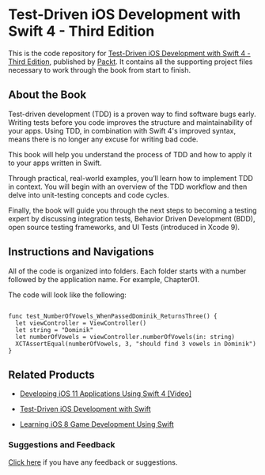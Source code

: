 # Test-Driven iOS Development with Swift 4 - Third Edition
This is the code repository for [Test-Driven iOS Development with Swift 4 - Third Edition](https://www.packtpub.com/application-development/test-driven-ios-development-swift-4-third-edition?utm_source=GitHub&utm_medium=repo&utm_campaign=9781788475709), published by [Packt](https://www.packtpub.com). It contains all the supporting project files necessary to work through the book from start to finish.

## About the Book

Test-driven development (TDD) is a proven way to find software bugs early. Writing tests before you code improves the structure and maintainability of your apps. Using TDD, in combination with Swift 4's improved syntax, means there is no longer any excuse for writing bad code.

This book will help you understand the process of TDD and how to apply it to your apps written in Swift.

Through practical, real-world examples, you’ll learn how to implement TDD in context. You will begin with an overview of the TDD workflow and then delve into unit-testing concepts and code cycles.

Finally, the book will guide you through the next steps to becoming a testing expert by discussing integration tests, Behavior Driven Development (BDD), open source testing frameworks, and UI Tests (introduced in Xcode 9).

## Instructions and Navigations
All of the code is organized into folders. Each folder starts with a number followed by the application name. For example, Chapter01.



The code will look like the following:
```

func test_NumberOfVowels_WhenPassedDominik_ReturnsThree() {
  let viewController = ViewController()
  let string = "Dominik"
  let numberOfVowels = viewController.numberOfVowels(in: string)
  XCTAssertEqual(numberOfVowels, 3, "should find 3 vowels in Dominik")
}

```

## Related Products
* [Developing iOS 11 Applications Using Swift 4 [Video]](https://www.packtpub.com/application-development/developing-ios-11-applications-using-swift-4-video?utm_source=GitHub&utm_medium=repo&utm_campaign=9781788393546)

* [Test-Driven iOS Development with Swift](https://www.packtpub.com/application-development/test-driven-ios-development-swift?utm_source=GitHub&utm_medium=repo&utm_campaign=9781785880735)

* [Learning iOS 8 Game Development Using Swift](https://www.packtpub.com/game-development/learning-ios-8-game-development-using-swift?utm_source=GitHub&utm_medium=repo&utm_campaign=9781784393557)
### Suggestions and Feedback
[Click here](https://docs.google.com/forms/d/e/1FAIpQLSe5qwunkGf6PUvzPirPDtuy1Du5Rlzew23UBp2S-P3wB-GcwQ/viewform) if you have any feedback or suggestions.





